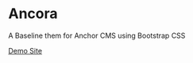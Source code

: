 Ancora
======

A Baseline them for Anchor CMS using Bootstrap CSS

[Demo Site](http://ancora.cauley.co)
